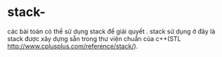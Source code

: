 # stack-
các bài toán có thể  sử dụng stack để giải quyết .
stack sử dụng ở đây là stack được xây dựng sẵn trong thư viện chuẩn của c++(STL http://www.cplusplus.com/reference/stack/).

